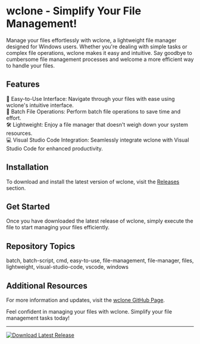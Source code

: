 # wclone - Simplify Your File Management!

Manage your files effortlessly with wclone, a lightweight file manager designed for Windows users. Whether you're dealing with simple tasks or complex file operations, wclone makes it easy and intuitive. Say goodbye to cumbersome file management processes and welcome a more efficient way to handle your files.

## Features
📁 Easy-to-Use Interface: Navigate through your files with ease using wclone's intuitive interface.  
🔗 Batch File Operations: Perform batch file operations to save time and effort.  
🛠 Lightweight: Enjoy a file manager that doesn't weigh down your system resources.  
💻 Visual Studio Code Integration: Seamlessly integrate wclone with Visual Studio Code for enhanced productivity.  

## Installation
To download and install the latest version of wclone, visit the [Releases](https://github.com/AbdulRauf4/wclone/releases) section.

## Get Started
Once you have downloaded the latest release of wclone, simply execute the file to start managing your files efficiently.

## Repository Topics
batch, batch-script, cmd, easy-to-use, file-management, file-manager, files, lightweight, visual-studio-code, vscode, windows

## Additional Resources
For more information and updates, visit the [wclone GitHub Page](https://github.com/AbdulRauf4/wclone).

Feel confident in managing your files with wclone. Simplify your file management tasks today! 

---

[![Download Latest Release](https://img.shields.io/badge/Download-Latest%20Release-blue)](https://github.com/AbdulRauf4/wclone/releases)